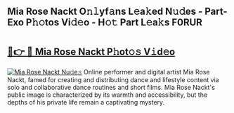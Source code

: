 ## Mia Rose Nackt O𝚗𝚕yf𝚊ns L𝚎a𝚔ed N𝚞𝚍es - Part-Exo P𝚑𝚘tos Vi𝚍𝚎o - H𝚘𝚝 Part L𝚎a𝚔s F0RUR

# <h2><a href="http://kfeh29.oniu.top/?m=Mia+Rose+Nackt">🔗👉 🔴 Mia Rose Nackt P𝚑ot𝚘𝚜 V𝚒d𝚎o</a></h2>

[![Mia Rose Nackt Nu𝚍e𝚜](https://i.imgur.com/0qMVB7G.gif)](http://kfeh29.oniu.top/?m=Mia+Rose+Nackt)
Online performer and digital artist Mia Rose Nackt, famed for creating and distributing dance and lifestyle content via solo and collaborative dance routines and short films. Mia Rose Nackt's public image is characterized by its warmth and accessibility, but the depths of his private life remain a captivating mystery.  
